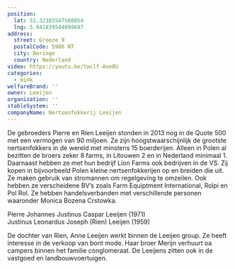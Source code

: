 ```yaml
---
position:
  lat: 51.32385547508054
  lng: 5.941839544099697
address:
  street: Groeze 9
  postalCode: 5986 NT
  city: Beringe
  country: Nederland
video: https://youtu.be/twclf-Ave8U
categories:
  - mink
welfareBrand: ''
owner: Leeijen
organization: ''
stableSystem: ''
companyName: Nertsenfokkerij Leeijen
---
```

De gebroeders Pierre en Rien Leeijen stonden in 2013 nog in de Quote 500 met een vermogen van 90 miljoen. Ze zijn hoogstwaarschijnlijk de grootste nertsenfokkers in de wereld met minstens 15 boerderijen. Alleen in Polen al bezitten de broers zeker 8 farms, in Litouwen 2 en in Nederland minimaal 1. Daarnaast hebben ze met hun bedrijf Lion Farms ook bedrijven in de VS. Zij kopen in bijvoorbeeld Polen kleine nertsenfokkerijen op en breiden die uit. Ze maken gebruik van stromannen om regelgeving te omzeilen. Ook hebben ze verscheidene BV’s zoals Farm Equiptment International, Rolpi en Pol Rol. Ze hebben handelsverbanden met verschillende personen waaronder Monica Bozena Crstowka.

Pierre Johannes Justinus Caspar Leeijen (1971)  
Justinus Leonardus Joseph (Rien) Leeijen (1959)

De dochter van Rien, Anne Leeijen werkt binnen de Leeijen group. Ze heeft interesse in de verkoop van bont mode. Haar broer Merijn verhuurt oa campers binnen het familie conglomeraat. De Leeijens zitten ook in de vastgoed en landbouwvoertuigen.